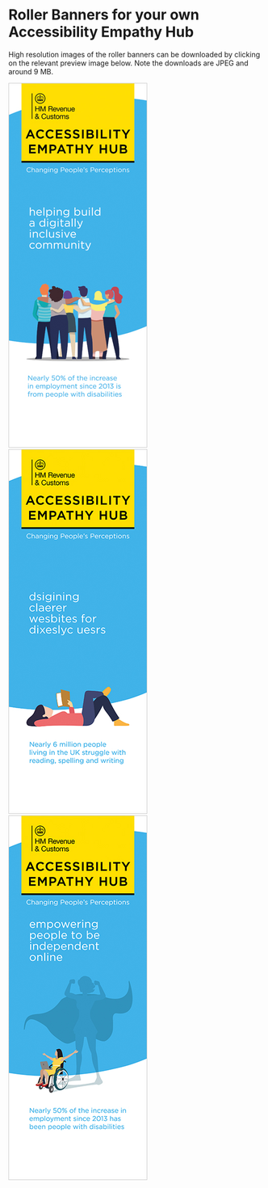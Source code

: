 
# Roller Banners for your own Accessibility Empathy Hub

High resolution images of the roller banners can be downloaded by clicking on the relevant preview image below. Note the downloads are JPEG and around 9 MB.

[![a HM Revenue &amp; Customs Accessibility Empathy Hub branded roller banner with the text 'helping build a digitally inclusive community. Nearly 50% of the increase of employment since 2013 is from people with disabilities](../../assets/images/resources/roller-banner-community-preview.jpg)](HMRC-AccessibilityEmpathyHub-RollerBanner-Community%20%28High%20Resolution%209.08%20MB%29.jpg)
[![a HM Revenue &amp; Customs Accessibility Empathy Hub branded roller banner with the text 'dsigining claerer wesbites for dixeslyc uesrs (designing clearer websites for dyslexic users). Nearly six million people living in the United Kingdom struggle with reading, spelling and writing](../../assets/images/resources/roller-banner-dyslexic-preview.jpg)](HMRC-AccessibilityEmpathyHub-RollerBanner-Dyslexic%20%28High%20Resolution%208.75%20MB%29.jpg)
[![a HM Revenue &amp; Customs Accessibility Empathy Hub branded roller banner with the text 'empowering people to be independent online. Nearly fifty percent of the increase in employment since twenty thirteen has come from people with disabilities](../../assets/images/resources/roller-banner-empowerment-preview.jpg)](HMRC-AccessibilityEmpathyHub-RollerBanner-Empowerment%20%28High%20Resolution%208.99%20MB%29.jpg)
